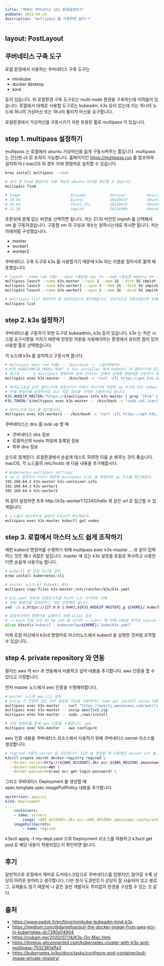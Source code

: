 ```yaml
---
title: '맥에서 쿠버네티스 k3s 환경설정하기'
pubDate: 2022-04-24
description: 'multipass 를 사용하면 쉽다!!'
---
```

layout: PostLayout
---

## 쿠버네티스 구축 도구

로컬 환경에서 사용하는 쿠버네티스 구축 도구는

- minikube
- docker desktop
- kind

등이 있습니다. 위 로컬환경 구축 도구로는 multi-node 환경을 구축하는데 어려움이 있습니다.
로컬에서 대체로 사용할 도구로는 kubeadm, k3s 등이 있는데 이는 하나의 노드에 하나의 가상머신 또는 하나의 물리적 머신을 요구합니다.

로컬환경에서 가상머신을 구동시키기 위한 유용한 툴로 multipass 가 있습니다.

## step 1. multipass 설정하기

multipass 는 로컬에서 ubuntu 가상머신을 쉽게 구동시켜주는 툴입니다. multipass 는 간단한 cli 로 조작이 가능합니다.
홈페이지인 https://multipass.run 를 참조하여 설치하거나 macOS 의 경우 아래 명령어로 설치할 수 있습니다.

```sh
brew install multipass --cask
```

```sh
# 설치 후 find 명령어로 사용 가능한 ubuntu 버전을 확인할 수 있습니다.
multipass find

# Image                       Aliases           Version          Description
# 18.04                       bionic            20220419         Ubuntu 18.04 LTS
# 20.04                       focal,lts         20220419         Ubuntu 20.04 LTS
# 21.10                       impish            20220309         Ubuntu 21.10
```

호환성에 문제 없는 버전을 선택하면 됩니다. 저는 21.10 버전인 impish 를 선택해서 vm 을 구동하겠습니다.
구동할 vm 의 구성과 개수는 원하시는데로 하시면 됩니다.
저는 아래처럼 구성했습니다.

- master
- worker1
- worker2

쿠버네티스 구축 도구로 k3s 를 사용할거기 때문에 k3s 라는 이름을 접미사로 붙여 배포했습니다.

```sh
# launch --name <vm 이름> --cpus <할당할 cpu 수> --mem <할당할 memory 수> --disk <할당할 디스크용량> <ubuntu alias>
multipass launch --name k3s-master --cpus 1 --mem 1G --disk 5G impish
multipass launch --name k3s-worker1 --cpus 1 --mem 1G --disk 5G impish
multipass launch --name k3s-worker2 --cpus 1 --mem 1G --disk 5G impish

# multipass list 명령어로 잘 생성되었는지 확인해줍시다. 정상적으로 작동되었다면 위에서 생성한 vm 들의 이름이 출력되어야 합니다.
multipass list
```

## step 2. k3s 설정하기

쿠버네티스를 구동하기 위한 도구로 kubeadmin, k3s 등이 있습니다.
k3s 는 적은 시스템 요구사항을 가지기 때문에 한정된 자원을 사용해야하는 환경에서 유리한 점이 있어 사용할 툴로 선택했습니다.

각 노드에 k3s 를 설치하고 구동시켜 봅시다.

```sh
# multipass exec <vm 이름> -- /bin/bash -c  <설치명령어>
# K3S_KUBECONFIG_MODE="644" 는 k3s installer 에게 kubectl 이 클러스터에 접근하기 위해 사용하는 설정 파일을 생성하도록 합니다.
# 참고로 '--' 는 multipass 명령어와 실제 컨테이너 안에서 실행할 명령어를 구분하기 위해 사용됩니다.
multipass exec k3s-master -- /bin/bash -c "curl -sfL https://get.k3s.io | K3S_KUBECONFIG_MODE="644" sh -"

# 워커노드들을 같은 클러스터에 포함시키기 위해사 마스터에 저장된 ip 주소와 k3s token 정보를 사용해야합니다.
# 아래 명령어를 입력하셔도 되고 직접 정보를 가져와 사용하셔도 됩니다.
K3S_NODEIP_MASTER="https://$(multipass info k3s-master | grep "IPv4" | awk -F' ' '{print $2}'):6443"
K3S_TOKEN="$(multipass exec k3s-master -- /bin/bash -c "sudo cat /var/lib/rancher/k3s/server/node-token")"

# 워커노드에 k3s 를 설치합시다.
multipass exec k3s-worker1 -- /bin/bash -c "curl -sfL https://get.k3s.io | K3S_TOKEN=${K3S_TOKEN} K3S_URL=${K3S_NODEIP_MASTER} sh -"
```

쿠버네티스는 dns 를 look up 할 때

- 쿠버네티스 dns 정보
- 로컬머신의 hosts 파일에 등록된 정보
- 외부 dns 정보

순으로 찾게된다. 로컬환경에서 손쉽게 테스트 하려면 이를 손 봐주는 것이 좋습니다.
macOS, 각 노드들의 /etc/hosts 에 다음 내용을 추가해줍시다.

```sh
# kubernetes multipass settings
# ip 는 설정마다 다르기 때문에 multipass list 등 명령어로 ip 주소를 확인해준다.
192.168.64.2 k3s-master k3s-container.info
192.168.64.3 k3s-worker1
192.168.64.4 k3s-worker2
```

위 같이 설정하면 추후 http://k3s-worker1:12345/hello 와 같은 url 로 접근할 수 있게됩니다.

```sh
# 노드들이 정상적으로 설정이 되었는지 확인해보자.
multipass exec k3s-master kubectl get nodes
```

## step 3. 로컬에서 마스터 노드 쉽게 조작하기

매번 kubectl 명령어를 수행하기 위해 multipass exec k3s-master ... 과 같이 입력하는 것은 꽤나 귀찮은 일입니다.
master 에 있는 k3s 설정을 로컬로 복사하고 사용한다면 손쉽게 사용가능 합니다.

```sh
# kubectl 을 로컬 머신에 설치
brew install kubernetes-cli

# master 노드의 k3 kubectl 복사
multipass copy-files k3s-master:/etc/rancher/k3s/k3s.yaml

# k3s.yaml 파일에 로컬호스트를 마스터 노드 아이피로 교체
# 아래 명령어를 입력안하고 직접 변경해도 됩니다.
sed -ie s,https://127.0.0.1:6443,${K3S_NODEIP_MASTER},g ${HOME}/.kube/k3s.yaml

# 로컬머신에서 명령어로 실행하기 위해 alias 설정
# ~/.bash 파일 또는 oh my zsh 을 쓴다면 ~/.zshrc 에 아래 내용을 추가로 source ~/.bash 또는 source ~/.zshrc 를 실행하면 됩니다.
alias k3sctl="kubectl --kubeconfig=${HOME}/.kube/k3s.yaml"
```

이제 로컬 머신에서 k3ctl 명령어로 마스터노드에서 kubectl 을 실행한 것처럼 조작할 수 있습니다..

## step 4. private repository 와 연동

필자는 aws 의 ecr 과 연동해서 사용하고 싶어 내용을 추가합니다. aws 인증을 할 수 있다고 가정합니다.

먼저 master 노드에서 aws 인증을 수행해야합니다.

```sh
# master 노드에 aws-cli 설치
# unzip 이 안깔려 있는 경우 동등한 기능을 사용하거나 sudo apt install unzip 사용
multipass exec k3s-master -- curl "https://awscli.amazonaws.com/awscli-exe-linux-aarch64.zip" -o "awscliv2.zip"
multipass exec k3s-master -- unzip awscliv2.zip
multipass exec k3s-master -- sudo ./aws/install

# 아래 명령어를 통해 aws 인증을 수행합니다. aws
multipass exec k3s-master -- aws configure
```

aws 인증 내용을 쿠버네티스 리소스에서 사용하기 위해 쿠버네티스 secret 리소스를 생성합니다.

```sh
# regcred 이름의 secret 을 생성합니다. ECR 을 생성할 때 사용했던 server url 을 사용하여 AWS_ACCOUNT, AWS_REGION 내용을 채워줍니다.
k3sctl create secret docker-registry regcred \
  --docker-server=http://${AWS_ACCOUNT}.dkr.ecr.${AWS_REGION}.amazonaws.com \
  --docker-username=AWS \
  --docker-password=$(aws ecr get-login-password) \
```

그리고 쿠버네티스 Deployment 를 생성할 때 spec.template.spec.imagePullPolicy 내용을 추가합니다.

```yaml
apiVersion: apps/v1
kind: Deployment
.....
    containers:
    - name: servers
        image: <AWS_ACCOUNT>.dkr.ecr.<AWS_REGION>.amazonaws.com/mycontainer:latest
    imagePullSecrets:
        - name: regcred
```

k3sctl apply -f my-depl.yaml 으로 Deployment 리소스를 적용하고
k3sctl get pod 로 해당 내용이 적용되었는지 확인하면 됩니다.

## 후기

일반적으로 로컬에서 재미로 도커데스크탑으로 쿠버네티스를 접했지만, 알아갈 수록 상당히 어려운 분야라고 생각합니다.
다만 정식 도큐먼트가 상당히 잘 서술되어 있고 블로그, 교재들도 많기 때문에 나 같은 일반 개발자도 무리없이 환경을 구성할 수 있는 것 같다.

## 출처

- https://www.padok.fr/en/blog/minikube-kubeadm-kind-k3s
- https://medium.com/@danieltse/pull-the-docker-image-from-aws-ecr-in-kubernetes-dc7280d74904
- https://cobain.me/2020/07/14/K3s-On-Mac.html
- https://levelup.gitconnected.com/kubernetes-cluster-with-k3s-and-multipass-7532361affa3
- https://kubernetes.io/ko/docs/tasks/configure-pod-container/pull-image-private-registry/
